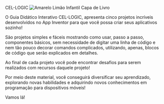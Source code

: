 CEL-LOGIC
![Amarelo Limão Infantil Capa de Livro](https://github.com/Guia-Didatico-Interativo-CEL-LOGIC/instrucoes/assets/96205213/d6aebfc3-4ec6-4796-8862-5287bf56b2ce)

O Guia Didático Interativo CEL-LOGIC, apresenta cinco projetos incríveis desenvolvidos no App Inventor para que você possa criar seus aplicativos sozinho!

São projetos simples e fáceis mostrando como usar, passo a passo, componentes básicos, sem necessidade de digitar uma linha de código e nem tão pouco decorar comandos complicados, utilizando,  apenas, blocos de código que serão explicados em detalhes.

Ao final de cada projeto você pode encontrar desafios para serem realizados com recursos daquele projeto!

Por meio deste material, você conseguirá diversificar seu aprendizado, explorando novas habilidades e adquirindo novos conhecimentos em programação para dispositivos móveis!

Vamos lá!

